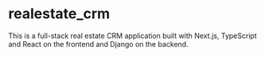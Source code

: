# realestate_crm

This is a full-stack real estate CRM application built with Next.js, TypeScript and React on the frontend and Django on the backend. 

